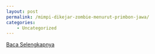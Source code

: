 ```yaml
---
layout: post
permalink: /mimpi-dikejar-zombie-menurut-primbon-jawa/
categories:
    - Uncategorized
---
```


[Baca Selengkapnya](/01)